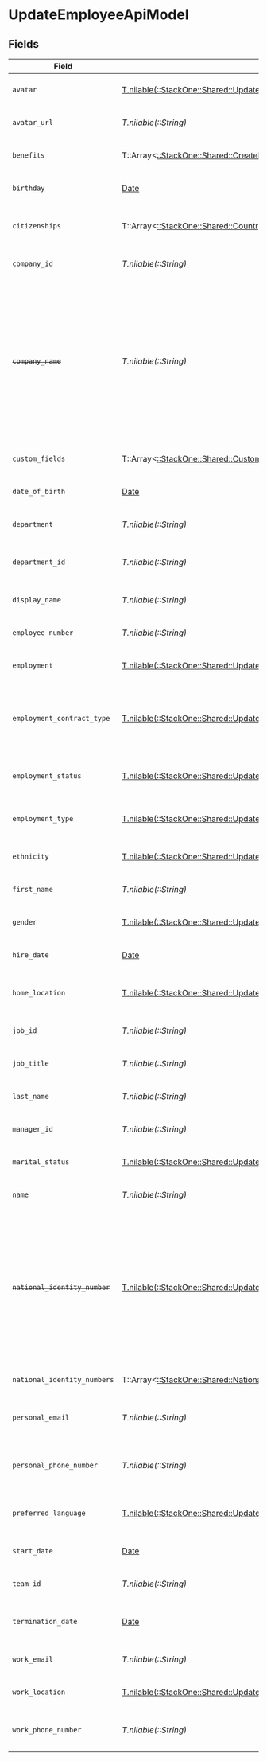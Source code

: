 # UpdateEmployeeApiModel


## Fields

| Field                                                                                                                                                 | Type                                                                                                                                                  | Required                                                                                                                                              | Description                                                                                                                                           | Example                                                                                                                                               |
| ----------------------------------------------------------------------------------------------------------------------------------------------------- | ----------------------------------------------------------------------------------------------------------------------------------------------------- | ----------------------------------------------------------------------------------------------------------------------------------------------------- | ----------------------------------------------------------------------------------------------------------------------------------------------------- | ----------------------------------------------------------------------------------------------------------------------------------------------------- |
| `avatar`                                                                                                                                              | [T.nilable(::StackOne::Shared::UpdateEmployeeApiModelAvatar)](../../models/shared/updateemployeeapimodelavatar.md)                                    | :heavy_minus_sign:                                                                                                                                    | The employee avatar                                                                                                                                   | https://example.com/avatar.png                                                                                                                        |
| `avatar_url`                                                                                                                                          | *T.nilable(::String)*                                                                                                                                 | :heavy_minus_sign:                                                                                                                                    | The employee avatar Url                                                                                                                               | https://example.com/avatar.png                                                                                                                        |
| `benefits`                                                                                                                                            | T::Array<[::StackOne::Shared::CreateHRISBenefit](../../models/shared/createhrisbenefit.md)>                                                           | :heavy_minus_sign:                                                                                                                                    | Current benefits of the employee                                                                                                                      |                                                                                                                                                       |
| `birthday`                                                                                                                                            | [Date](https://ruby-doc.org/stdlib-2.6.1/libdoc/date/rdoc/Date.html)                                                                                  | :heavy_minus_sign:                                                                                                                                    | The employee birthday                                                                                                                                 | 2021-01-01T00:00:00Z                                                                                                                                  |
| `citizenships`                                                                                                                                        | T::Array<[::StackOne::Shared::CountryCodeEnum](../../models/shared/countrycodeenum.md)>                                                               | :heavy_minus_sign:                                                                                                                                    | The citizenships of the Employee                                                                                                                      |                                                                                                                                                       |
| `company_id`                                                                                                                                          | *T.nilable(::String)*                                                                                                                                 | :heavy_minus_sign:                                                                                                                                    | The employee company id                                                                                                                               | 1234567890                                                                                                                                            |
| ~~`company_name`~~                                                                                                                                    | *T.nilable(::String)*                                                                                                                                 | :heavy_minus_sign:                                                                                                                                    | : warning: ** DEPRECATED **: This will be removed in a future release, please migrate away from it as soon as possible.<br/><br/>The employee company name | Example Corp                                                                                                                                          |
| `custom_fields`                                                                                                                                       | T::Array<[::StackOne::Shared::CustomFields](../../models/shared/customfields.md)>                                                                     | :heavy_minus_sign:                                                                                                                                    | The employee custom fields                                                                                                                            |                                                                                                                                                       |
| `date_of_birth`                                                                                                                                       | [Date](https://ruby-doc.org/stdlib-2.6.1/libdoc/date/rdoc/Date.html)                                                                                  | :heavy_minus_sign:                                                                                                                                    | The employee date_of_birth                                                                                                                            | 1990-01-01T00:00.000Z                                                                                                                                 |
| `department`                                                                                                                                          | *T.nilable(::String)*                                                                                                                                 | :heavy_minus_sign:                                                                                                                                    | The employee department                                                                                                                               | Physics                                                                                                                                               |
| `department_id`                                                                                                                                       | *T.nilable(::String)*                                                                                                                                 | :heavy_minus_sign:                                                                                                                                    | The employee department id                                                                                                                            | 3093                                                                                                                                                  |
| `display_name`                                                                                                                                        | *T.nilable(::String)*                                                                                                                                 | :heavy_minus_sign:                                                                                                                                    | The employee display name                                                                                                                             | Sir Isaac Newton                                                                                                                                      |
| `employee_number`                                                                                                                                     | *T.nilable(::String)*                                                                                                                                 | :heavy_minus_sign:                                                                                                                                    | The assigned employee number                                                                                                                          | 125                                                                                                                                                   |
| `employment`                                                                                                                                          | [T.nilable(::StackOne::Shared::UpdateEmployeeApiModelEmployment)](../../models/shared/updateemployeeapimodelemployment.md)                            | :heavy_minus_sign:                                                                                                                                    | The employee employment                                                                                                                               |                                                                                                                                                       |
| `employment_contract_type`                                                                                                                            | [T.nilable(::StackOne::Shared::UpdateEmployeeApiModelEmploymentContractType)](../../models/shared/updateemployeeapimodelemploymentcontracttype.md)    | :heavy_minus_sign:                                                                                                                                    | The employment work schedule type (e.g., full-time, part-time)                                                                                        | full_time                                                                                                                                             |
| `employment_status`                                                                                                                                   | [T.nilable(::StackOne::Shared::UpdateEmployeeApiModelEmploymentStatus)](../../models/shared/updateemployeeapimodelemploymentstatus.md)                | :heavy_minus_sign:                                                                                                                                    | The employee employment status                                                                                                                        | active                                                                                                                                                |
| `employment_type`                                                                                                                                     | [T.nilable(::StackOne::Shared::UpdateEmployeeApiModelEmploymentType)](../../models/shared/updateemployeeapimodelemploymenttype.md)                    | :heavy_minus_sign:                                                                                                                                    | The employee employment type                                                                                                                          | full_time                                                                                                                                             |
| `ethnicity`                                                                                                                                           | [T.nilable(::StackOne::Shared::UpdateEmployeeApiModelEthnicity)](../../models/shared/updateemployeeapimodelethnicity.md)                              | :heavy_minus_sign:                                                                                                                                    | The employee ethnicity                                                                                                                                | white                                                                                                                                                 |
| `first_name`                                                                                                                                          | *T.nilable(::String)*                                                                                                                                 | :heavy_minus_sign:                                                                                                                                    | The employee first name                                                                                                                               | Isaac                                                                                                                                                 |
| `gender`                                                                                                                                              | [T.nilable(::StackOne::Shared::UpdateEmployeeApiModelGender)](../../models/shared/updateemployeeapimodelgender.md)                                    | :heavy_minus_sign:                                                                                                                                    | The employee gender                                                                                                                                   | male                                                                                                                                                  |
| `hire_date`                                                                                                                                           | [Date](https://ruby-doc.org/stdlib-2.6.1/libdoc/date/rdoc/Date.html)                                                                                  | :heavy_minus_sign:                                                                                                                                    | The employee hire date                                                                                                                                | 2021-01-01T00:00.000Z                                                                                                                                 |
| `home_location`                                                                                                                                       | [T.nilable(::StackOne::Shared::UpdateEmployeeApiModelHomeLocation)](../../models/shared/updateemployeeapimodelhomelocation.md)                        | :heavy_minus_sign:                                                                                                                                    | The employee home location                                                                                                                            |                                                                                                                                                       |
| `job_id`                                                                                                                                              | *T.nilable(::String)*                                                                                                                                 | :heavy_minus_sign:                                                                                                                                    | The employee job id                                                                                                                                   | R-6789                                                                                                                                                |
| `job_title`                                                                                                                                           | *T.nilable(::String)*                                                                                                                                 | :heavy_minus_sign:                                                                                                                                    | The employee job title                                                                                                                                | Physicist                                                                                                                                             |
| `last_name`                                                                                                                                           | *T.nilable(::String)*                                                                                                                                 | :heavy_minus_sign:                                                                                                                                    | The employee last name                                                                                                                                | Newton                                                                                                                                                |
| `manager_id`                                                                                                                                          | *T.nilable(::String)*                                                                                                                                 | :heavy_minus_sign:                                                                                                                                    | The employee manager ID                                                                                                                               | 67890                                                                                                                                                 |
| `marital_status`                                                                                                                                      | [T.nilable(::StackOne::Shared::UpdateEmployeeApiModelMaritalStatus)](../../models/shared/updateemployeeapimodelmaritalstatus.md)                      | :heavy_minus_sign:                                                                                                                                    | The employee marital status                                                                                                                           | single                                                                                                                                                |
| `name`                                                                                                                                                | *T.nilable(::String)*                                                                                                                                 | :heavy_minus_sign:                                                                                                                                    | The employee name                                                                                                                                     | Isaac Newton                                                                                                                                          |
| ~~`national_identity_number`~~                                                                                                                        | [T.nilable(::StackOne::Shared::UpdateEmployeeApiModelNationalIdentityNumber)](../../models/shared/updateemployeeapimodelnationalidentitynumber.md)    | :heavy_minus_sign:                                                                                                                                    | : warning: ** DEPRECATED **: This will be removed in a future release, please migrate away from it as soon as possible.<br/><br/>The national identity number |                                                                                                                                                       |
| `national_identity_numbers`                                                                                                                           | T::Array<[::StackOne::Shared::NationalIdentityNumberApiModel](../../models/shared/nationalidentitynumberapimodel.md)>                                 | :heavy_minus_sign:                                                                                                                                    | The national identity numbers                                                                                                                         |                                                                                                                                                       |
| `personal_email`                                                                                                                                      | *T.nilable(::String)*                                                                                                                                 | :heavy_minus_sign:                                                                                                                                    | The employee personal email                                                                                                                           | isaac.newton@example.com                                                                                                                              |
| `personal_phone_number`                                                                                                                               | *T.nilable(::String)*                                                                                                                                 | :heavy_minus_sign:                                                                                                                                    | The employee personal phone number                                                                                                                    | +1234567890                                                                                                                                           |
| `preferred_language`                                                                                                                                  | [T.nilable(::StackOne::Shared::UpdateEmployeeApiModelPreferredLanguage)](../../models/shared/updateemployeeapimodelpreferredlanguage.md)              | :heavy_minus_sign:                                                                                                                                    | The employee preferred language                                                                                                                       | en_US                                                                                                                                                 |
| `start_date`                                                                                                                                          | [Date](https://ruby-doc.org/stdlib-2.6.1/libdoc/date/rdoc/Date.html)                                                                                  | :heavy_minus_sign:                                                                                                                                    | The employee start date                                                                                                                               | 2021-01-01T00:00.000Z                                                                                                                                 |
| `team_id`                                                                                                                                             | *T.nilable(::String)*                                                                                                                                 | :heavy_minus_sign:                                                                                                                                    | The employee team id                                                                                                                                  | 2913                                                                                                                                                  |
| `termination_date`                                                                                                                                    | [Date](https://ruby-doc.org/stdlib-2.6.1/libdoc/date/rdoc/Date.html)                                                                                  | :heavy_minus_sign:                                                                                                                                    | The employee termination date                                                                                                                         | 2021-01-01T00:00:00Z                                                                                                                                  |
| `work_email`                                                                                                                                          | *T.nilable(::String)*                                                                                                                                 | :heavy_minus_sign:                                                                                                                                    | The employee work email                                                                                                                               | newton@example.com                                                                                                                                    |
| `work_location`                                                                                                                                       | [T.nilable(::StackOne::Shared::UpdateEmployeeApiModelWorkLocation)](../../models/shared/updateemployeeapimodelworklocation.md)                        | :heavy_minus_sign:                                                                                                                                    | The employee work location                                                                                                                            |                                                                                                                                                       |
| `work_phone_number`                                                                                                                                   | *T.nilable(::String)*                                                                                                                                 | :heavy_minus_sign:                                                                                                                                    | The employee work phone number                                                                                                                        | +1234567890                                                                                                                                           |